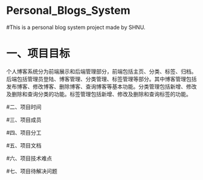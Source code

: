 # Personal_Blogs_System
#This is a personal blog system project made by SHNU.
# 一、项目目标
个人博客系统分为前端展示和后端管理部分，前端包括主页、分类、标签、归档。后端包括管理员登陆、博客管理、分类管理、标签管理等部分。其中博客管理包括发布博客、修改博客、删除博客、查询博客等基本功能。分类管理包括新增、修改及删除和查询分类的功能。标签管理包括新增、修改及删除和查询标签的功能。

#二、项目时间

#三、项目成员

#四、项目分工

#五、项目文档

#六、项目技术难点

#七、项目待解决问题
